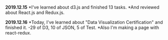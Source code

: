 **2019.12.15**
*I've learned about d3.js and finished 13 tasks.
*And reviewed about React.js and Redux.js.

**2019.12.16**
*Today, I've learned about "Data Visualization Certification" and finished it.
-29 of D3, 10 of JSON, 5 of Test.
*Also I'm making a page with react-redux.

